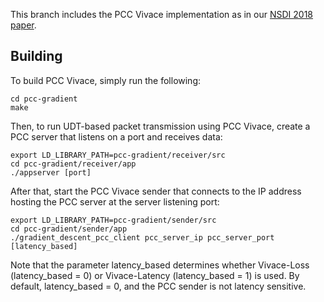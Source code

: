 This branch includes the PCC Vivace implementation as in our [NSDI 2018 paper](https://www.usenix.org/conference/nsdi18/presentation/dong).

## Building

To build PCC Vivace, simply run the following:

```
cd pcc-gradient
make
```

Then, to run UDT-based packet transmission using PCC Vivace, create a PCC server that listens on a port and receives data:

```
export LD_LIBRARY_PATH=pcc-gradient/receiver/src
cd pcc-gradient/receiver/app
./appserver [port]
```

After that, start the PCC Vivace sender that connects to the IP address hosting the PCC server at the server listening port:

```
export LD_LIBRARY_PATH=pcc-gradient/sender/src
cd pcc-gradient/sender/app
./gradient_descent_pcc_client pcc_server_ip pcc_server_port [latency_based]
```

Note that the parameter latency_based determines whether Vivace-Loss (latency_based = 0) or Vivace-Latency (latency_based = 1) is used. By default, latency_based = 0, and the PCC sender is not latency sensitive.
